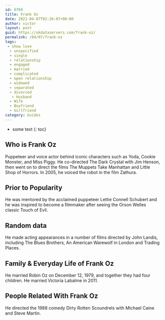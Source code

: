 ```yaml
---
id: 6769
title: Frank Oz
date: 2021-04-07T02:26:07+00:00
author: victor
layout: post
guid: https://ukdataservers.com/frank-oz/
permalink: /04/07/frank-oz
tags:
 - show love
  - unspecified
  - single
  - relationship
  - engaged
  - married
  - complicated
  - open relationship
  - widowed
  - separated
  - divorced
   - Husband
  - Wife
  - Boyfriend
  - Girlfriend
category: Guides
---
```


* some text
{: toc}


## Who is Frank Oz



Puppeteer and voice actor behind iconic characters such as Yoda, Cookie Monster, and Miss Piggy. He co-directed The Dark Crystal with Jim Henson, then went on to direct the films The Muppets Take Manhattan and Little Shop of Horrors. In 2005, he voiced the robot in the film Zathura.

                
                
                
## Prior to Popularity



He was mentored by the acclaimed puppeteer Lettie Connell Schubert and he was inspired to become a filmmaker after seeing the Orson Welles classic Touch of Evil.

                
                
                
## Random data



He made acting appearances in a number of films directed by John Landis, including The Blues Brothers, An American Warewolf in London and Trading Places.

                
                
                
## Family & Everyday Life of Frank Oz



He married Robin Oz on December 12, 1979, and together they had four children. He married Victoria Labalme in 2011.

                
                
                
## People Related With Frank Oz



He directed the 1988 comedy Dirty Rotten Scoundrels with Michael Caine and Steve Martin.

                
              
            
          
          
          